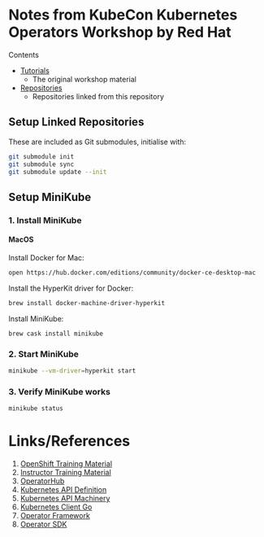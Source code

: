# Notes from KubeCon Kubernetes Operators Workshop by Red Hat

Contents

- [Tutorials](./tutorials)
    - The original workshop material
- [Repositories](./repos)
    - Repositories linked from this repository

## Setup Linked Repositories

These are included as Git submodules, initialise with:

```sh
git submodule init
git submodule sync
git submodule update --init
```

## Setup MiniKube

### 1. Install MiniKube

#### MacOS

Install Docker for Mac:

```sh
open https://hub.docker.com/editions/community/docker-ce-desktop-mac
```

Install the HyperKit driver for Docker:

```sh
brew install docker-machine-driver-hyperkit
```

Install MiniKube:

```
brew cask install minikube
```

### 2. Start MiniKube

```sh
minikube --vm-driver=hyperkit start
```

### 3. Verify MiniKube works

```sh
minikube status
```

# Links/References

1. [OpenShift Training Material](https://learn.openshift.com/training/kubecon)
2. [Instructor Training Material](http://operator:coreostrainme@workshop.coreostrain.me)
3. [OperatorHub](https://operatorhub.io/)
4. [Kubernetes API Definition](https://github.com/kubernetes/api)
5. [Kubernetes API Machinery](https://github.com/kubernetes/apimachinery)
6. [Kubernetes Client Go](https://github.com/kubernetes/client-go)
7. [Operator Framework](https://github.com/operator-framework)
8. [Operator SDK](https://github.com/operator-framework/operator-sdk)
